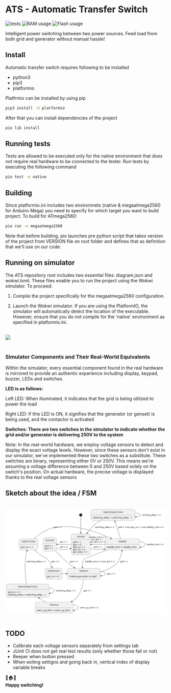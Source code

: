 # ATS - Automatic Transfer Switch

![tests](https://github.com/komppa/ATS/actions/workflows/test_buildnrelease.yaml/badge.svg)
![RAM usage](https://img.shields.io/endpoint?url=https://gist.githubusercontent.com/komppa/df02b7d3aa818b19a80c7f3787f948d7/raw/badges.json)
![Flash usage](https://img.shields.io/endpoint?url=https://gist.githubusercontent.com/komppa/995ca8a8c65a37140d11be684146bee0/raw/badges2.json)

Intelligent power switching between two power sources. Feed load from both grid and generator without manual hassle!

## Install

Automatic transfer switch requires following to be installed
- python3
- pip3
- platformio

Platfrmio can be installed by using pip
```bash
pip3 install -U platformio
```

After that you can install dependencies of the project
```bash
pio lib install
```

## Running tests

Tests are allowed to be executed only for the native environment that does not require real hardware to be connected to the tester.
Run tests by executing the following command
```bash
pio test -e native
```

## Building

Since platformio.ini includes two environmets (native & megaatmega2560 for Arduino Mega) you need to specify for which target you want to build project. To build for ATmega2560:
```bash
pio run -e megaatmega2560
```

Note that before building, pio launches pre python script that takes version of the project from VERSION file on root folder and defines that as definition that we'll use on our code.

## Running on simulator

The ATS repository root includes two essential files: diagram.json and wokwi.toml. These files enable you to run the project using the Wokwi simulator. To proceed:

1. Compile the project specifically for the megaatmega2560 configuration.

2. Launch the Wokwi simulator. If you are using the PlatformIO, the simulator will automatically detect the location of the executable. However, ensure that you do not compile for the 'native' environment as specified in platformio.ini.

<br />
<div>
    <img width="800" src="images/ATS_simulator_demo.png" />
</div>
<br />

### Simulator Components and Their Real-World Equivalents

Within the simulator, every essential component found in the real hardware is mirrored to provide an authentic experience including display, keypad, buzzer, LEDs and switches. 

**LED is as follows:**

Left LED: When illuminated, it indicates that the grid is being utilized to power the load

Right LED: If this LED is ON, it signifies that the generator (or genset) is being used, and the contactor is activated

**Switches: There are two switches in the simulator to indicate whether the grid and/or generator is delivering 250V to the system**

Note: In the real-world hardware, we employ voltage sensors to detect and display the exact voltage levels. However, since these sensors don't exist in our simulator, we've implemented these two switches as a substitute. These switches are binary, representing either 0V or 250V. This means we're assuming a voltage difference between 0 and 250V based solely on the switch's position. On actual hardware, the precise voltage is displayed thanks to the real voltage sensors


## Sketch about the idea / FSM

<br />
<div>
    <img width="800" src="images/fsm.png">
<div/>
<br />


## TODO

- Calibrate each voltage sensors separately from settings tab
- JUnit CI does not get real test results (only whether those fail or not)
- Beeper when button pressed
- When exiting settigns and going back in, vertical index of display variable breaks

🔌🏠🔌<br />
**Happy switching!**